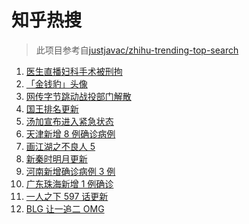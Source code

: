 # 知乎热搜

> 此项目参考自[justjavac/zhihu-trending-top-search](https://github.com/justjavac/zhihu-trending-top-search/blob/main/utils.ts)

<!-- BEGIN -->
  <!-- 最后更新时间:Fri Jan 21 2022 05:09:37 GMT+0000 (Coordinated Universal Time) -->
  1. [医生直播妇科手术被刑拘](https://www.zhihu.com/search?q=医生直播妇科手术)
1. [「金钱豹」头像](https://www.zhihu.com/search?q=金钱豹头像)
1. [网传字节跳动战投部门解散](https://www.zhihu.com/search?q=字节跳动)
1. [国王排名更新](https://www.zhihu.com/search?q=国王排名)
1. [汤加宣布进入紧急状态](https://www.zhihu.com/search?q=汤加)
1. [天津新增 8 例确诊病例](https://www.zhihu.com/search?q=天津疫情)
1. [画江湖之不良人 5](https://www.zhihu.com/search?q=不良人)
1. [新秦时明月更新](https://www.zhihu.com/search?q=新秦时明月)
1. [河南新增确诊病例 3 例](https://www.zhihu.com/search?q=河南疫情)
1. [广东珠海新增 1 例确诊](https://www.zhihu.com/search?q=广东疫情)
1. [一人之下 597 话更新](https://www.zhihu.com/search?q=一人之下)
1. [BLG 让一追二 OMG](https://www.zhihu.com/search?q=blg)
  <!-- END -->